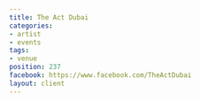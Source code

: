 ```yaml
---
title: The Act Dubai
categories:
- artist
- events
tags:
- venue
position: 237
facebook: https://www.facebook.com/TheActDubai
layout: client
---
```


